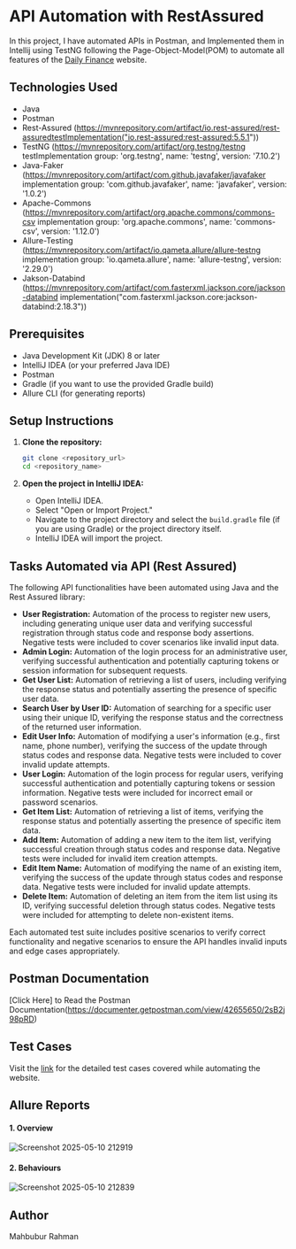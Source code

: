 # API Automation with RestAssured 
In this project, I have automated APIs in Postman, and Implemented them in Intellij using TestNG following the Page-Object-Model(POM) to automate all features of the [Daily Finance](https://dailyfinance.roadtocareer.net/) website. 

## Technologies Used

 * Java
 * Postman
 * Rest-Assured (https://mvnrepository.com/artifact/io.rest-assured/rest-assuredtestImplementation("io.rest-assured:rest-assured:5.5.1"))
 * TestNG (https://mvnrepository.com/artifact/org.testng/testng testImplementation group: 'org.testng', name: 'testng', version: '7.10.2')
 * Java-Faker (https://mvnrepository.com/artifact/com.github.javafaker/javafaker implementation group: 'com.github.javafaker', name: 'javafaker', version: '1.0.2')
 * Apache-Commons (https://mvnrepository.com/artifact/org.apache.commons/commons-csv implementation group: 'org.apache.commons', name: 'commons-csv', version: '1.12.0')
 * Allure-Testing (https://mvnrepository.com/artifact/io.qameta.allure/allure-testng implementation group: 'io.qameta.allure', name: 'allure-testng', version: '2.29.0')
 * Jakson-Databind (https://mvnrepository.com/artifact/com.fasterxml.jackson.core/jackson-databind implementation("com.fasterxml.jackson.core:jackson-databind:2.18.3"))

## Prerequisites
 
  * Java Development Kit (JDK) 8 or later
  * IntelliJ IDEA (or your preferred Java IDE)
  * Postman
  * Gradle (if you want to use the provided Gradle build)
  * Allure CLI (for generating reports)

## Setup Instructions

 1.  **Clone the repository:**

     ```bash
     git clone <repository_url>
     cd <repository_name>
     ```

 2.  **Open the project in IntelliJ IDEA:**

     * Open IntelliJ IDEA.
     * Select "Open or Import Project."
     * Navigate to the project directory and select the `build.gradle` file (if you are using Gradle) or the project directory itself.
     * IntelliJ IDEA will import the project.
       
## Tasks Automated via API (Rest Assured)
The following API functionalities have been automated using Java and the Rest Assured library:

* **User Registration:** Automation of the process to register new users, including generating unique user data and verifying successful registration through status code and response body assertions. Negative tests were included to cover scenarios like invalid input data.
* **Admin Login:** Automation of the login process for an administrative user, verifying successful authentication and potentially capturing tokens or session information for subsequent requests.
* **Get User List:** Automation of retrieving a list of users, including verifying the response status and potentially asserting the presence of specific user data.
* **Search User by User ID:** Automation of searching for a specific user using their unique ID, verifying the response status and the correctness of the returned user information.
* **Edit User Info:** Automation of modifying a user's information (e.g., first name, phone number), verifying the success of the update through status codes and response data. Negative tests were included to cover invalid update attempts.
* **User Login:** Automation of the login process for regular users, verifying successful authentication and potentially capturing tokens or session information. Negative tests were included for incorrect email or password scenarios.
* **Get Item List:** Automation of retrieving a list of items, verifying the response status and potentially asserting the presence of specific item data.
* **Add Item:** Automation of adding a new item to the item list, verifying successful creation through status codes and response data. Negative tests were included for invalid item creation attempts.
* **Edit Item Name:** Automation of modifying the name of an existing item, verifying the success of the update through status codes and response data. Negative tests were included for invalid update attempts.
* **Delete Item:** Automation of deleting an item from the item list using its ID, verifying successful deletion through status codes. Negative tests were included for attempting to delete non-existent items.

Each automated test suite includes positive scenarios to verify correct functionality and negative scenarios to ensure the API handles invalid inputs and edge cases appropriately.

## Postman Documentation 
[Click Here] to Read the Postman Documentation(https://documenter.getpostman.com/view/42655650/2sB2j98pRD)

## Test Cases
Visit the [link](https://docs.google.com/spreadsheets/d/1SENdAEh4qqdwBK4n68Ux34tyCcaZ-45lJKHrfYT4-cM/edit?usp=sharing) for the detailed test cases covered while automating the website.  

## Allure Reports
#### 1. Overview 
![Screenshot 2025-05-10 212919](https://github.com/user-attachments/assets/d728083a-c91d-46a9-894d-5451e26a1583)
#### 2. Behaviours 
![Screenshot 2025-05-10 212839](https://github.com/user-attachments/assets/c4e6d865-16d1-46ac-89b6-5106d13d77fc)

##  Author

Mahbubur Rahman




